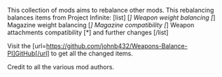 This collection of mods aims to rebalance other mods.
This rebalancing balances items from Project Infinite:
[list]
[*] Weapon weight balancing
[*] Magazine weight balancing
[*] Magazine compatibility
[*] Weapon attachments compatibility
[*] and further changes
[/list]

Visit the [url=https://github.com/johnb432/Weapons-Balance-PI]GitHub[/url] to get all the changed items.

Credit to all the various mod authors.
